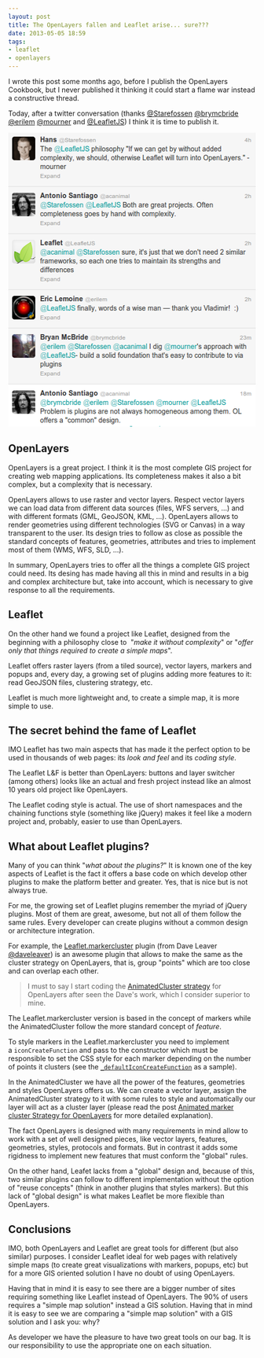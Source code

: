 ```yaml
---
layout: post
title: The OpenLayers fallen and Leaflet arise... sure???
date: 2013-05-05 18:59
tags:
- leaflet
- openlayers
---
```

I wrote this post some months ago, before I publish the OpenLayers Cookbook, but I never published it thinking it could start a flame war instead a constructive thread.

<p>Today, after a twitter conversation (thanks <a href="http://twitter.com/Starefossen">@Starefossen</a>
  <a href="http://twitter.com/brymcbride">@brymcbride</a>
  <a href="http://twitter.com/erilem">@erilem</a>
  <a href="http://twitter.com/mourner">@mourner</a> and
  <a href="http://twitter.com/LeafletJS">@LeafletJS</a>) I think it is time to publish it.</p>

<p style="text-align: center;"><img class="aligncenter size-full wp-image-1381" alt="twitter_leaflet_ol" src="./images/twitter_leaflet_ol.png" width="513" height="598" /></p>


<h2>OpenLayers</h2>
<p>OpenLayers is a great project. I think it is the most complete GIS project for creating web mapping applications. Its completeness makes it also a bit complex, but a complexity that is necessary.</p>
<p>OpenLayers allows to use raster and vector layers. Respect vector layers we can load data from different data sources (files, WFS servers, ...) and with different formats (GML, GeoJSON, KML, ...). OpenLayers allows to render geometries using different technologies (SVG or Canvas) in a way transparent to the user. Its design tries to follow as close as possible the standard concepts of features, geometries, attributes and tries to implement most of them (WMS, WFS, SLD, ...).</p>
<p>In summary, OpenLayers tries to offer all the things a complete GIS project could need. Its desing has made having all this in mind and results in a big and complex architecture but, take into account, which is necessary to give response to all the requirements.</p>
<h2>Leaflet</h2>
<p>On the other hand we found a project like Leaflet, designed from the beginning with a philosophy close to  "<em>make it without complexity</em>" or "<em>offer only that things required to create a simple maps</em>".</p>
<p>Leaflet offers raster layers (from a tiled source), vector layers, markers and popups and, every day, a growing set of plugins adding more features to it: read GeoJSON files, clustering strategy, etc.</p>
<p>Leaflet is much more lightweight and, to create a simple map, it is more simple to use.</p>
<h2>The secret behind the fame of Leaflet</h2>
<p>IMO Leaflet has two main aspects that has made it the perfect option to be used in thousands of web pages: its <em>look and feel</em> and its <em>coding style</em>.</p>
<p>The Leaflet L&amp;F is better than OpenLayers: buttons and layer switcher (among others) looks like an actual and fresh project instead like an almost 10 years old project like OpenLayers.</p>
<p>The Leaflet coding style is actual. The use of short namespaces and the chaining functions style (something like jQuery) makes it feel like a modern project and, probably, easier to use than OpenLayers.</p>
<h2>What about Leaflet plugins?</h2>
<p>Many of you can think "<em>what about the plugins?</em>" It is known one of the key aspects of Leaflet is the fact it offers a base code on which develop other plugins to make the platform better and greater. Yes, that is nice but is not always true.</p>
<p>For me, the growing set of Leaflet plugins remember the myriad of jQuery plugins. Most of them are great, awesome, but not all of them follow the same rules. Every developer can create plugins without a common design or architecture integration.</p>
<p>For example, the <a href="https://github.com/Leaflet/Leaflet.markercluster">Leaflet.markercluster</a> plugin (from Dave Leaver <a href="https://twitter.com/daveleaver">@daveleaver</a>) is an awesome plugin that allows to make the same as the cluster strategy on OpenLayers, that is, group "points" which are too close and can overlap each other.</p>
<blockquote><p>I must to say I start coding the <a href="//2012/09/06/animatedcluster-demo-site-updated-to-work-with-openlayers-2-12">AnimatedCluster strategy</a> for OpenLayers after seen the Dave's work, which I consider superior to mine.</p></blockquote>
<p>The Leaflet.markercluster version is based in the concept of markers while the AnimatedCluster follow the more standard concept of <em>feature</em>.</p>
<p>To style markers in the Leaflet.markercluster you need to implement a <code>iconCreateFunction</code> and pass to the constructor which must be responsible to set the CSS style for each marker depending on the number of points it clusters (see the <a href="http://leaflet.github.io/Leaflet.markercluster/dist/leaflet.markercluster-src.js"><code>_defaultIconCreateFunction</code></a> as a sample).</p>
<p>In the AnimatedCluster we have all the power of the features, geometries and styles OpenLayers offers us. We can create a vector layer, assign the AnimatedCluster strategy to it with some rules to style and automatically our layer will act as a cluster layer (please read the post <a title="Animated marker cluster strategy for OpenLayers" href="//2012/08/19/animated-marker-cluster-strategy-for-openlayers">Animated marker cluster Strategy for OpenLayers</a> for more detailed explanation).</p>
<p>The fact OpenLayers is designed with many requirements in mind allow to work with a set of well designed pieces, like vector layers, features, geometries, styles, protocols and formats. But in contrast it adds some rigidness to implement new features that must conform the "global" rules.</p>
<p>On the other hand, Leafet lacks from a "global" design and, because of this, two similar plugins can follow to different implementation without the option of "reuse concepts" (think in another plugins that styles markers). But this lack of "global design" is what makes Leaflet be more flexible than OpenLayers.</p>
<h2>Conclusions</h2>
<p>IMO, both OpenLayers and Leaflet are great tools for different (but also similar) purposes. I consider Leaflet ideal for web pages with relatively simple maps (to create great visualizations with markers, popups, etc) but for a more GIS oriented solution I have no doubt of using OpenLayers.</p>
<p>Having that in mind it is easy to see there are a bigger number of sites requiring something like Leaflet instead of OpenLayers. The 90% of users requires a "simple map solution" instead a GIS solution. Having that in mind it is easy to see we are comparing a "simple map solution" with a GIS solution and I ask you: why?</p>
<p>As developer we have the pleasure to have two great tools on our bag. It is our responsibility to use the appropriate one on each situation.</p>
